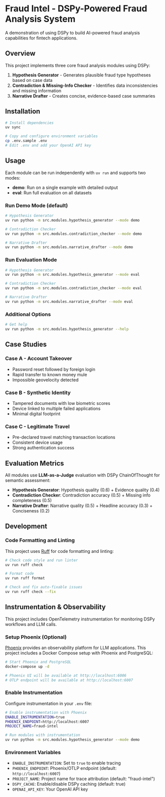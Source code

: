 # Fraud Intel - DSPy-Powered Fraud Analysis System

A demonstration of using DSPy to build AI-powered fraud analysis capabilities for fintech applications.

## Overview

This project implements three core fraud analysis modules using DSPy:

1. **Hypothesis Generator** - Generates plausible fraud type hypotheses based on case data
2. **Contradiction & Missing-Info Checker** - Identifies data inconsistencies and missing information
3. **Narrative Drafter** - Creates concise, evidence-based case summaries

## Installation

```bash
# Install dependencies
uv sync

# Copy and configure environment variables
cp .env.sample .env
# Edit .env and add your OpenAI API key
```

## Usage

Each module can be run independently with `uv run` and supports two modes:

- **demo**: Run on a single example with detailed output
- **eval**: Run full evaluation on all datasets

### Run Demo Mode (default)

```bash
# Hypothesis Generator
uv run python -m src.modules.hypothesis_generator --mode demo

# Contradiction Checker
uv run python -m src.modules.contradiction_checker --mode demo

# Narrative Drafter
uv run python -m src.modules.narrative_drafter --mode demo
```

### Run Evaluation Mode

```bash
# Hypothesis Generator
uv run python -m src.modules.hypothesis_generator --mode eval

# Contradiction Checker
uv run python -m src.modules.contradiction_checker --mode eval

# Narrative Drafter
uv run python -m src.modules.narrative_drafter --mode eval
```

### Additional Options

```bash
# Get help
uv run python -m src.modules.hypothesis_generator --help
```

## Case Studies

### Case A - Account Takeover

- Password reset followed by foreign login
- Rapid transfer to known money mule
- Impossible geovelocity detected

### Case B - Synthetic Identity

- Tampered documents with low biometric scores
- Device linked to multiple failed applications
- Minimal digital footprint

### Case C - Legitimate Travel

- Pre-declared travel matching transaction locations
- Consistent device usage
- Strong authentication success

## Evaluation Metrics

All modules use **LLM-as-a-Judge** evaluation with DSPy ChainOfThought for semantic assessment:

- **Hypothesis Generator**: Hypothesis quality (0.6) + Evidence quality (0.4)
- **Contradiction Checker**: Contradiction accuracy (0.5) + Missing info completeness (0.5)
- **Narrative Drafter**: Narrative quality (0.5) + Headline accuracy (0.3) + Conciseness (0.2)

## Development

### Code Formatting and Linting

This project uses [Ruff](https://docs.astral.sh/ruff/) for code formatting and linting:

```bash
# Check code style and run linter
uv run ruff check

# Format code
uv run ruff format

# Check and fix auto-fixable issues
uv run ruff check --fix
```

## Instrumentation & Observability

This project includes OpenTelemetry instrumentation for monitoring DSPy workflows and LLM calls.

### Setup Phoenix (Optional)

[Phoenix](https://docs.arize.com/phoenix) provides an observability platform for LLM applications. This project includes a Docker Compose setup with Phoenix and PostgreSQL:

```bash
# Start Phoenix and PostgreSQL
docker-compose up -d

# Phoenix UI will be available at http://localhost:6006
# OTLP endpoint will be available at http://localhost:6007
```

### Enable Instrumentation

Configure instrumentation in your `.env` file:

```bash
# Enable instrumentation with Phoenix
ENABLE_INSTRUMENTATION=true
PHOENIX_ENDPOINT=http://localhost:6007
PROJECT_NAME=fraud-intel

# Run modules with instrumentation
uv run python -m src.modules.hypothesis_generator --mode demo
```

### Environment Variables

- `ENABLE_INSTRUMENTATION`: Set to `true` to enable tracing
- `PHOENIX_ENDPOINT`: Phoenix/OTLP endpoint (default: `http://localhost:6007`)
- `PROJECT_NAME`: Project name for trace attribution (default: "fraud-intel")
- `DSPY_CACHE`: Enable/disable DSPy caching (default: true)
- `OPENAI_API_KEY`: Your OpenAI API key
